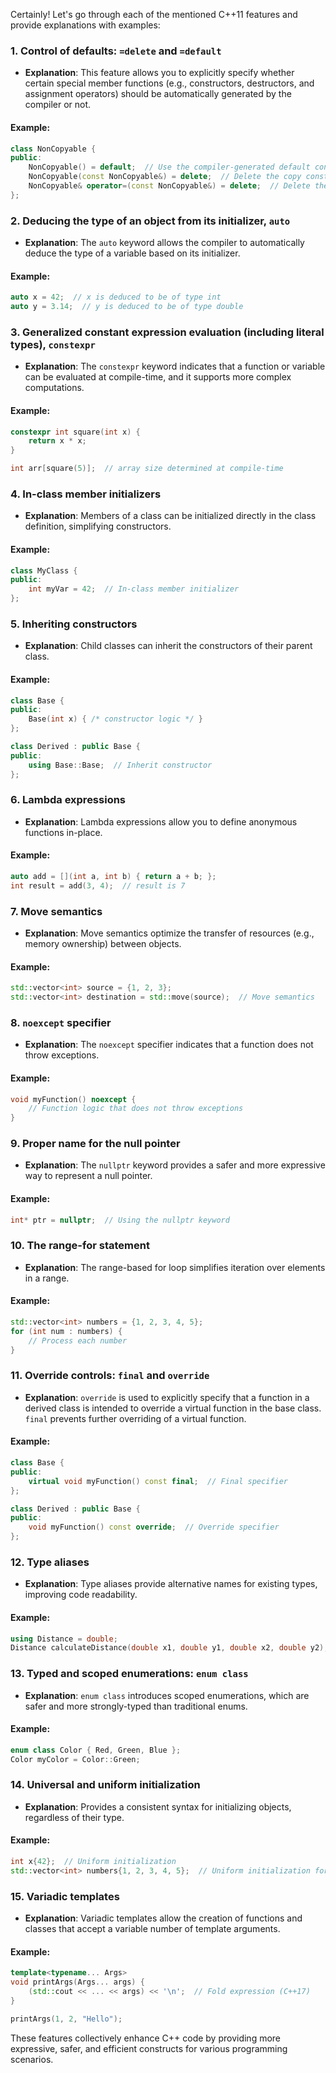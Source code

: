 Certainly! Let's go through each of the mentioned C++11 features and provide explanations with examples:

### 1. Control of defaults: `=delete` and `=default`
   - **Explanation**: This feature allows you to explicitly specify whether certain special member functions (e.g., constructors, destructors, and assignment operators) should be automatically generated by the compiler or not.

   #### Example:
   ```cpp
   class NonCopyable {
   public:
       NonCopyable() = default;  // Use the compiler-generated default constructor
       NonCopyable(const NonCopyable&) = delete;  // Delete the copy constructor
       NonCopyable& operator=(const NonCopyable&) = delete;  // Delete the copy assignment operator
   };
   ```

### 2. Deducing the type of an object from its initializer, `auto`
   - **Explanation**: The `auto` keyword allows the compiler to automatically deduce the type of a variable based on its initializer.

   #### Example:
   ```cpp
   auto x = 42;  // x is deduced to be of type int
   auto y = 3.14;  // y is deduced to be of type double
   ```

### 3. Generalized constant expression evaluation (including literal types), `constexpr`
   - **Explanation**: The `constexpr` keyword indicates that a function or variable can be evaluated at compile-time, and it supports more complex computations.

   #### Example:
   ```cpp
   constexpr int square(int x) {
       return x * x;
   }

   int arr[square(5)];  // array size determined at compile-time
   ```

### 4. In-class member initializers
   - **Explanation**: Members of a class can be initialized directly in the class definition, simplifying constructors.

   #### Example:
   ```cpp
   class MyClass {
   public:
       int myVar = 42;  // In-class member initializer
   };
   ```

### 5. Inheriting constructors
   - **Explanation**: Child classes can inherit the constructors of their parent class.

   #### Example:
   ```cpp
   class Base {
   public:
       Base(int x) { /* constructor logic */ }
   };

   class Derived : public Base {
   public:
       using Base::Base;  // Inherit constructor
   };
   ```

### 6. Lambda expressions
   - **Explanation**: Lambda expressions allow you to define anonymous functions in-place.

   #### Example:
   ```cpp
   auto add = [](int a, int b) { return a + b; };
   int result = add(3, 4);  // result is 7
   ```

### 7. Move semantics
   - **Explanation**: Move semantics optimize the transfer of resources (e.g., memory ownership) between objects.

   #### Example:
   ```cpp
   std::vector<int> source = {1, 2, 3};
   std::vector<int> destination = std::move(source);  // Move semantics
   ```

### 8. `noexcept` specifier
   - **Explanation**: The `noexcept` specifier indicates that a function does not throw exceptions.

   #### Example:
   ```cpp
   void myFunction() noexcept {
       // Function logic that does not throw exceptions
   }
   ```

### 9. Proper name for the null pointer
   - **Explanation**: The `nullptr` keyword provides a safer and more expressive way to represent a null pointer.

   #### Example:
   ```cpp
   int* ptr = nullptr;  // Using the nullptr keyword
   ```

### 10. The range-for statement
   - **Explanation**: The range-based for loop simplifies iteration over elements in a range.

   #### Example:
   ```cpp
   std::vector<int> numbers = {1, 2, 3, 4, 5};
   for (int num : numbers) {
       // Process each number
   }
   ```

### 11. Override controls: `final` and `override`
   - **Explanation**: `override` is used to explicitly specify that a function in a derived class is intended to override a virtual function in the base class. `final` prevents further overriding of a virtual function.

   #### Example:
   ```cpp
   class Base {
   public:
       virtual void myFunction() const final;  // Final specifier
   };

   class Derived : public Base {
   public:
       void myFunction() const override;  // Override specifier
   };
   ```

### 12. Type aliases
   - **Explanation**: Type aliases provide alternative names for existing types, improving code readability.

   #### Example:
   ```cpp
   using Distance = double;
   Distance calculateDistance(double x1, double y1, double x2, double y2);
   ```

### 13. Typed and scoped enumerations: `enum class`
   - **Explanation**: `enum class` introduces scoped enumerations, which are safer and more strongly-typed than traditional enums.

   #### Example:
   ```cpp
   enum class Color { Red, Green, Blue };
   Color myColor = Color::Green;
   ```

### 14. Universal and uniform initialization
   - **Explanation**: Provides a consistent syntax for initializing objects, regardless of their type.

   #### Example:
   ```cpp
   int x{42};  // Uniform initialization
   std::vector<int> numbers{1, 2, 3, 4, 5};  // Uniform initialization for containers
   ```

### 15. Variadic templates
   - **Explanation**: Variadic templates allow the creation of functions and classes that accept a variable number of template arguments.

   #### Example:
   ```cpp
   template<typename... Args>
   void printArgs(Args... args) {
       (std::cout << ... << args) << '\n';  // Fold expression (C++17)
   }

   printArgs(1, 2, "Hello");
   ```

These features collectively enhance C++ code by providing more expressive, safer, and efficient constructs for various programming scenarios.
